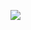![](https://user-images.githubusercontent.com/25742996/120106998-ddafa480-c167-11eb-823e-6c97cca9f70b.png)
